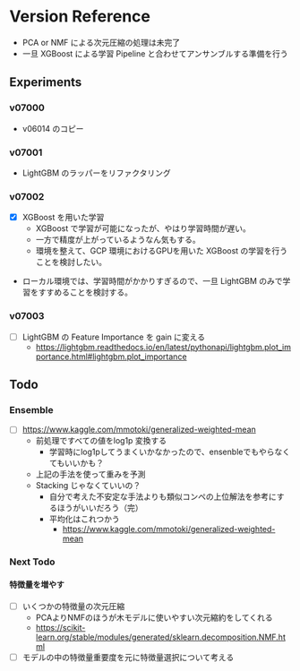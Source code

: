 # Version Reference

- PCA or NMF による次元圧縮の処理は未完了
- 一旦 XGBoost による学習 Pipeline と合わせてアンサンブルする準備を行う



## Experiments
### v07000
- v06014 のコピー

### v07001
- LightGBM のラッパーをリファクタリング

### v07002
- [x] XGBoost を用いた学習
  - XGBoost で学習が可能になったが、やはり学習時間が遅い。
  - 一方で精度が上がっているようなん気もする。
  - 環境を整えて、GCP 環境におけるGPUを用いた XGBoost の学習を行うことを検討したい。
- ローカル環境では、学習時間がかかりすぎるので、一旦 LightGBM のみで学習をすすめることを検討する。

### v07003
- [ ] LightGBM の Feature Importance を gain に変える
  - https://lightgbm.readthedocs.io/en/latest/pythonapi/lightgbm.plot_importance.html#lightgbm.plot_importance


## Todo
### Ensemble
- [ ] https://www.kaggle.com/mmotoki/generalized-weighted-mean
  - 前処理ですべての値をlog1p 変換する
    - 学習時にlog1pしてうまくいかなかったので、ensenbleでもやらなくてもいいかも？
  - 上記の手法を使って重みを予測
  - Stacking じゃなくていいの？
    - 自分で考えた不安定な手法よりも類似コンペの上位解法を参考にするほうがいいだろう（完）
    - 平均化はこれつかう
      - https://www.kaggle.com/mmotoki/generalized-weighted-mean


### Next Todo
#### 特徴量を増やす
- [ ] いくつかの特徴量の次元圧縮
  - PCAよりNMFのほうが木モデルに使いやすい次元縮約をしてくれる
  - https://scikit-learn.org/stable/modules/generated/sklearn.decomposition.NMF.html
- [ ] モデルの中の特徴量重要度を元に特徴量選択について考える
